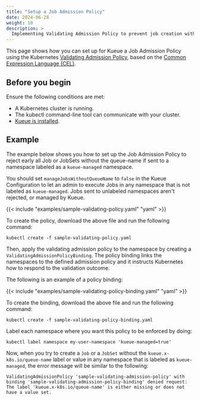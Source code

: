 ```yaml
---
title: "Setup a Job Admission Policy"
date: 2024-06-28
weight: 10
description: >
  Implementing Validating Admission Policy to prevent job creation without queue name.
---
```


This page shows how you can set up for Kueue a Job Admission Policy using the Kubernetes [Validating Admission Policy](https://kubernetes.io/docs/reference/access-authn-authz/validating-admission-policy), based on the [Common Expression Language (CEL)](https://github.com/google/cel-spec).

## Before you begin

Ensure the following conditions are met:

- A Kubernetes cluster is running.
- The kubectl command-line tool can communicate with your cluster.
- [Kueue is installed](/docs/installation).

## Example

The example below shows you how to set up the Job Admission Policy to reject early all Job or JobSets
without the queue-name if sent to a namespace labeled as a `kueue-managed` namespace.

You should set `manageJobsWithoutQueueName` to `false` in the Kueue Configuration to let an admin
to execute Jobs in any namespace that is not labeled as `kueue-managed`. Jobs sent to unlabeled namespaces aren't rejected, or managed
by Kueue.

{{< include "examples/sample-validating-policy.yaml" "yaml" >}}

To create the policy, download the above file and run the following command:

```shell
kubectl create -f sample-validating-policy.yaml
```

Then, apply the validating admission policy to the namespace by creating a `ValidatingAdmissionPolicyBinding`. The policy binding links the namespaces to the defined admission policy and it instructs Kubernetes how to respond to the validation outcome.

The following is an example of a policy binding:

{{< include "examples/sample-validating-policy-binding.yaml" "yaml" >}}

To create the binding, download the above file and run the following command:

```shell
kubectl create -f sample-validating-policy-binding.yaml
```

Label each namespace where you want this policy to be enforced by doing:

```shell
kubectl label namespace my-user-namespace 'kueue-managed=true'
```

Now, when you try to create a `Job` or a `JobSet` without the `kueue.x-k8s.io/queue-name` label or value in any namespace
that is labeled as `kueue-managed`, the error message will be similar to the following:

```
ValidatingAdmissionPolicy 'sample-validating-admission-policy' with binding 'sample-validating-admission-policy-binding' denied request: The label 'kueue.x-k8s.io/queue-name' is either missing or does not have a value set.
```

